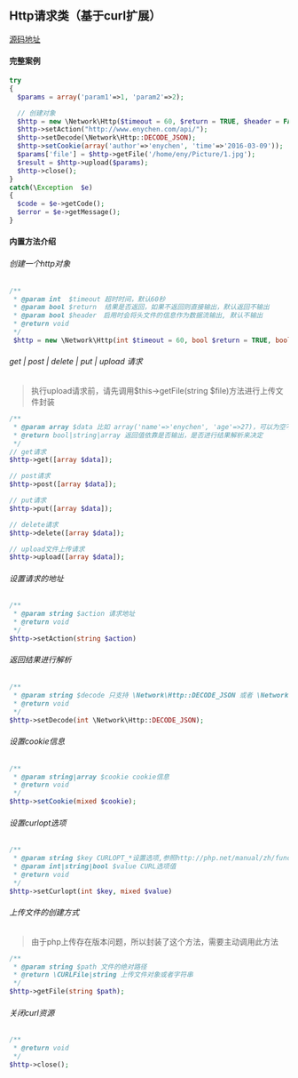 ## Http请求类（基于curl扩展）
[源码地址](https://github.com/enychen/yaf-framework/blob/master/app/library/Network/Http.php)

#### 完整案例
```php
try
{
  $params = array('param1'=>1, 'param2'=>2);

  // 创建对象
  $http = new \Network\Http($timeout = 60, $return = TRUE, $header = FALSE);
  $http->setAction("http://www.enychen.com/api/");
  $http->setDecode(\Network\Http::DECODE_JSON);
  $http->setCookie(array('author'=>'enychen', 'time'=>'2016-03-09'));
  $params['file'] = $http->getFile('/home/eny/Picture/1.jpg');
  $result = $http->upload($params);
  $http->close();
}
catch(\Exception  $e)
{
  $code = $e->getCode();
  $error = $e->getMessage();
}
```

#### 内置方法介绍
###### 创建一个http对象
```php
/**
 * @param int  $timeout 超时时间，默认60秒
 * @param bool $return  结果是否返回，如果不返回则直接输出，默认返回不输出
 * @param bool $header　启用时会将头文件的信息作为数据流输出, 默认不输出
 * @return void
 */
 $http = new \Network\Http(int $timeout = 60, bool $return = TRUE, bool $header = FALSE);
```

###### get | post | delete | put | upload 请求

> 执行upload请求前，请先调用$this->getFile(string $file)方法进行上传文件封装

```php
/**
 * @param array $data 比如 array('name'=>'enychen', 'age'=>27)，可以为空不进行传递
 * @return bool|string|array 返回值依靠是否输出，是否进行结果解析来决定
 */
// get请求
$http->get([array $data]);

// post请求
$http->post([array $data]);

// put请求
$http->put([array $data]);

// delete请求
$http->delete([array $data]);

// upload文件上传请求
$http->upload([array $data]);

```

###### 设置请求的地址
```php
/**
 * @param string $action 请求地址
 * @return void
 */
$http->setAction(string $action)
```

###### 返回结果进行解析
```php
/**
 * @param string $decode 只支持 \Network\Http::DECODE_JSON 或者 \Network\Http::DECODE_XML
 * @return void
 */ 
$http->setDecode(int \Network\Http::DECODE_JSON);
```

###### 设置cookie信息
```php
/**
 * @param string|array $cookie cookie信息
 * @return void
 */
$http->setCookie(mixed $cookie);
```

###### 设置curlopt选项
```php
/**
 * @param string $key CURLOPT_*设置选项,参照http://php.net/manual/zh/function.curl-setopt.php
 * @param int|string|bool $value CURL选项值
 * @return void
 */
$http->setCurlopt(int $key, mixed $value)
```

###### 	上传文件的创建方式

> 由于php上传存在版本问题，所以封装了这个方法，需要主动调用此方法
```php
/**
 * @param string $path 文件的绝对路径
 * @return \CURLFile|string 上传文件对象或者字符串
 */
$http->getFile(string $path);
```

###### 关闭curl资源
```php
/**
 * @return void
 */
$http->close();
```
